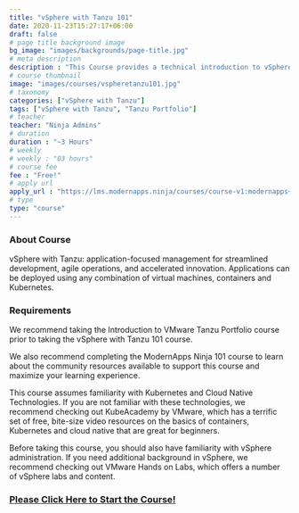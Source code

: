 ```yaml
---
title: "vSphere with Tanzu 101"
date: 2020-11-23T15:27:17+06:00
draft: false
# page title background image
bg_image: "images/backgrounds/page-title.jpg"
# meta description
description : "This Course provides a technical introduction to vSphere with Tanzu"
# course thumbnail
image: "images/courses/vspheretanzu101.jpg"
# taxonomy
categories: ["vSphere with Tanzu"]
tags: ["vSphere with Tanzu", "Tanzu Portfolio"]
# teacher
teacher: "Ninja Admins"
# duration
duration : "~3 Hours"
# weekly
# weekly : "03 hours"
# course fee
fee : "Free!"
# apply url
apply_url : "https://lms.modernapps.ninja/courses/course-v1:modernapps+COU-VT7933+Perpetual/about"
# type
type: "course"
---
```



### About Course

vSphere with Tanzu: application-focused management for streamlined development, agile operations, and accelerated innovation. Applications can be deployed using any combination of virtual machines, containers and Kubernetes.</p>

### Requirements

We recommend taking the Introduction to VMware Tanzu Portfolio course prior to taking the vSphere with Tanzu 101 course.

We also recommend completing the ModernApps Ninja 101 course to learn about the community resources available to support this course and maximize your learning experience.

This course assumes familiarity with Kubernetes and Cloud Native Technologies. If you are not familiar with these technologies, we recommend checking out KubeAcademy by VMware, which has a terrific set of free, bite-size video resources on the basics of containers, Kubernetes and cloud native that are great for beginners.

Before taking this course, you should also have familiarity with vSphere administration. If you need additional background in vSphere, we recommend checking out VMware Hands on Labs, which offers a number of vSphere labs and content.

### [Please Click Here to Start the Course!](https://lms.modernapps.ninja/courses/course-v1:modernapps+COU-VT7933+Perpetual/about)